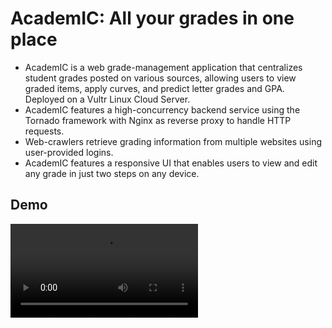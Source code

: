 # AcademIC: All your grades in one place


- AcademIC is a web grade-management application that centralizes student grades posted on various sources, allowing users to view graded items, apply curves, and predict letter grades and GPA. Deployed on a Vultr Linux Cloud Server.
- AcademIC features a high-concurrency backend service using the Tornado framework with Nginx as reverse proxy to handle HTTP requests.
- Web-crawlers retrieve grading information from multiple websites using user-provided logins.
- AcademIC features a responsive UI that enables users to view and edit any grade in just two steps on any device.

## Demo

<video src="https://github.com/user-attachments/assets/7d3927a0-127e-4f98-8297-d16ac89cdeb9"></video>

